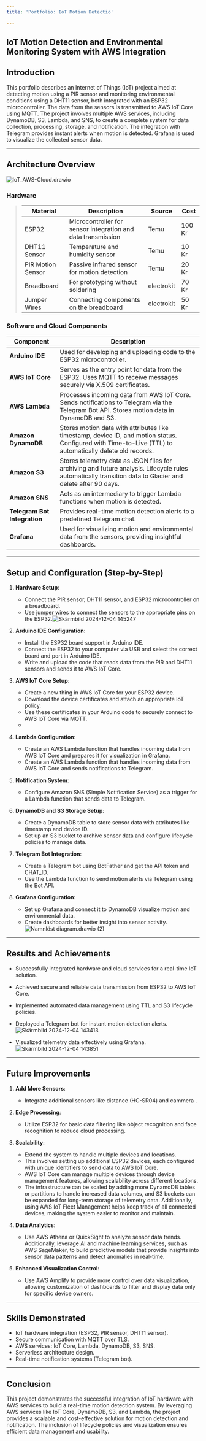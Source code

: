 ```yaml
---
title: 'Portfolio: IoT Motion Detectio'

---
```


## IoT Motion Detection and Environmental Monitoring System with AWS Integration

## Introduction

This portfolio describes an Internet of Things (IoT) project aimed at detecting motion using a PIR sensor and monitoring environmental conditions using a DHT11 sensor, both integrated with an ESP32 microcontroller. The data from the sensors is transmitted to AWS IoT Core using MQTT. The project involves multiple AWS services, including DynamoDB, S3, Lambda, and SNS, to create a complete system for data collection, processing, storage, and notification. The integration with Telegram provides instant alerts when motion is detected. Grafana is used to visualize the collected sensor data.



---

## Architecture Overview
![IoT_AWS-Cloud.drawio](https://hackmd.io/_uploads/SkGsDxJV1l.png)

### **Hardware**


>| Material  | Description                           |Source    | Cost   |
>| --------- | ------------------------------------- |----------|--------|
>| ESP32 | Microcontroller for sensor integration and data transmission |Temu |100 Kr  |
>|DHT11 Sensor| Temperature and humidity sensor| Temu  | 10 Kr  |
>|PIR Motion Sensor	|Passive infrared sensor for motion detection|Temu|20 Kr|
>|Breadboard|For prototyping without soldering|electrokit|70 Kr|
>|Jumper Wires|Connecting components on the breadboard|electrokit|50 Kr|


### **Software and Cloud Components**


| Component                | Description |
| ------------------------ | ----------- |
|**Arduino IDE**|Used for developing and uploading code to the ESP32 microcontroller.|
| **AWS IoT Core**         | Serves as the entry point for data from the ESP32. Uses MQTT to receive messages securely via X.509 certificates. |
| **AWS Lambda**           | Processes incoming data from AWS IoT Core. Sends notifications to Telegram via the Telegram Bot API. Stores motion data in DynamoDB and S3. |
| **Amazon DynamoDB**      | Stores motion data with attributes like timestamp, device ID, and motion status. Configured with Time-to-Live (TTL) to automatically delete old records. |
| **Amazon S3**            | Stores telemetry data as JSON files for archiving and future analysis. Lifecycle rules automatically transition data to Glacier and delete after 90 days. |
| **Amazon SNS**           | Acts as an intermediary to trigger Lambda functions when motion is detected. |
| **Telegram Bot Integration** | Provides real-time motion detection alerts to a predefined Telegram chat. |
| **Grafana**              | Used for visualizing motion and environmental data from the sensors, providing insightful dashboards. |





---

## Setup and Configuration (Step-by-Step)

1. **Hardware Setup**: 

   - Connect the PIR sensor, DHT11 sensor, and ESP32 microcontroller on a breadboard.
   - Use jumper wires to connect the sensors to the appropriate pins on the ESP32.![Skärmbild 2024-12-04 145247](https://hackmd.io/_uploads/ByVCDg1N1g.png)


2. **Arduino IDE Configuration**:

   - Install the ESP32 board support in Arduino IDE.
   - Connect the ESP32 to your computer via USB and select the correct board and port in Arduino IDE.
   - Write and upload the code that reads data from the PIR and DHT11 sensors and sends it to AWS IoT Core.
   

3. **AWS IoT Core Setup**:

   - Create a new thing in AWS IoT Core for your ESP32 device.
   - Download the device certificates and attach an appropriate IoT policy.
   - Use these certificates in your Arduino code to securely connect to AWS IoT Core via MQTT.
   - 

4. **Lambda Configuration**:

   - Create an AWS Lambda function that handles incoming data from AWS IoT Core and prepares it for visualization in Grafana.
   - Create an AWS Lambda function that handles incoming data from AWS IoT Core and sends notifications to Telegram.
   

5. **Notification System**:

   -  Configure Amazon SNS (Simple Notification Service) as a trigger for a Lambda function that sends data to Telegram.

6. **DynamoDB and S3 Storage Setup**:

   - Create a DynamoDB table to store sensor data with attributes like timestamp and device ID.
   - Set up an S3 bucket to archive sensor data and configure lifecycle policies to manage data.

7. **Telegram Bot Integration**:
   - Create a Telegram bot using BotFather and get the API token and CHAT_ID.
   - Use the Lambda function to send motion alerts via Telegram using the Bot API.

8. **Grafana Configuration**:

   - Set up Grafana and connect it to DynamoDB visualize motion and environmental data.
   - Create dashboards for better insight into sensor activity.![Namnlöst diagram.drawio (2)](https://hackmd.io/_uploads/H1_-dlkVye.png)



---

## Results and Achievements

- Successfully integrated hardware and cloud services for a real-time IoT solution.
- Achieved secure and reliable data transmission from ESP32 to AWS IoT Core.
- Implemented automated data management using TTL and S3 lifecycle policies.
- Deployed a Telegram bot for instant motion detection alerts.![Skärmbild 2024-12-04 143413](https://hackmd.io/_uploads/BJNSOeyEJl.png)


- Visualized telemetry data effectively using Grafana.![Skärmbild 2024-12-04 143851](https://hackmd.io/_uploads/SJMPdxy4ke.png)




---

## Future Improvements

1. **Add More Sensors**:

   - Integrate additional sensors like distance (HC-SR04) and cammera .
  

2. **Edge Processing**:

   - Utilize ESP32 for basic data filtering like object recognition and face recognition to reduce cloud processing.

3. **Scalability**:

   - Extend the system to handle multiple devices and locations.
   -  This involves setting up additional ESP32 devices, each configured with unique identifiers to send data to AWS IoT Core.
   -   AWS IoT Core can manage multiple devices through device management features, allowing scalability across different locations.
   -    The infrastructure can be scaled by adding more DynamoDB tables or partitions to handle increased data volumes, and S3 buckets can be expanded for long-term storage of telemetry data. Additionally, using AWS IoT Fleet Management helps keep track of all connected devices, making the system easier to monitor and maintain.

4. **Data Analytics**:

   - Use AWS Athena or QuickSight to analyze sensor data trends. Additionally, leverage AI and machine learning services, such as AWS SageMaker, to build predictive models that provide insights into sensor data patterns and detect anomalies in real-time.

5. **Enhanced Visualization Control**:
    - Use AWS Amplify to provide more control over data visualization, allowing customization of dashboards to filter and display data only for specific device owners.


---



## Skills Demonstrated

- IoT hardware integration (ESP32, PIR sensor, DHT11 sensor).
- Secure communication with MQTT over TLS.
- AWS services: IoT Core, Lambda, DynamoDB, S3, SNS.
- Serverless architecture design.
- Real-time notification systems (Telegram bot).

---

## Conclusion

This project demonstrates the successful integration of IoT hardware with AWS services to build a real-time motion detection system. By leveraging AWS services like IoT Core, DynamoDB, S3, and Lambda, the project provides a scalable and cost-effective solution for motion detection and notification. The inclusion of lifecycle policies and visualization ensures efficient data management and usability.


